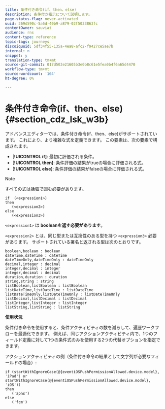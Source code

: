 ```yaml
---
title: 条件付き命令(if、then、else)
description: 条件付き指示について説明します。
page-status-flag: never-activated
uuid: 269d590c-5a6d-40b9-a879-02f5033863fc
contentOwner: sauviat
audience: rns
content-type: reference
topic-tags: journeys
discoiquuid: 5df34f55-135a-4ea8-afc2-f9427ce5ae7b
internal: n
snippet: y
translation-type: tm+mt
source-git-commit: 017d502e21605b3e0b8c61e5fea0b4f6a65d4470
workflow-type: tm+mt
source-wordcount: '164'
ht-degree: 0%

---
```



# 条件付き命令(if、then、else) {#section_cdz_lsk_w3b}

アドバンスエディターでは、条件付き命令(if、then、else)がサポートされています。 これにより、より複雑な式を定義できます。 この要素は、次の要素で構成されます。

* **[!UICONTROL if]**: 最初に評価される条件。
* **[!UICONTROL then]**: 条件評価の結果がtrueの場合に評価される式。
* **[!UICONTROL else]**: 条件評価の結果がfalseの場合に評価される式。

>[!NOTE]
>
>すべての式は括弧で囲む必要があります。

```
if  (<expression1>)
then
   (<expression2>)
else
   (<expression3>)
```

`<expression1>` は **booleanを返す必要があります**。

`<expression2>` とは、同じ型または互換性のある型を持つ `<expression3>` 必要があります。 サポートされている署名と返される型は次のとおりです。

```
boolean,boolean : boolean
dateTime,dateTime : dateTime
dateTimeOnly,dateTimeOnly : dateTimeOnly
decimal,integer : decimal
integer,decimal : integer
integer,decimal : decimal
duration,duration : duration
string,string : string
listBoolean,listBoolean : listBoolean
listDateTime,listDateTime : listDateTime
listDateTimeOnly,listDateTimeOnly : listDateTimeOnly
listDecimal,listDecimal : listDecimal
listInteger,listInteger : listInteger
listString,listString : listString
```

**使用状況**

条件付き命令を使用すると、条件アクティビティの数を減らして、遍歴ワークフローを最適化できます。 例えば、同じアクションアクティビティ内で、1つのフィールド定義に対して1つの条件式のみを使用する2つの代替オプションを指定できます。

アクションアクティビティの例（条件付き命令の結果として文字列が必要なフィールドの場合）:

```
if (startWithIgnoreCase(@{eventiOSPushPermissionAllowed.device.model}, 'iPad') or startWithIgnoreCase(@{eventiOSPushPermissionAllowed.device.model}, 'iOS'))
then
   ('apns')
else
   ('fcm')
```
